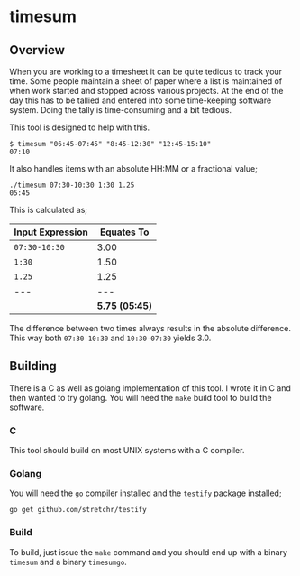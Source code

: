 # timesum

## Overview

When you are working to a timesheet it can be quite tedious to track your time.  Some people maintain a sheet of paper where a list is maintained of when work started and stopped across various projects.  At the end of the day this has to be tallied and entered into some time-keeping software system.  Doing the tally is time-consuming and a bit tedious.

This tool is designed to help with this.

```
$ timesum "06:45-07:45" "8:45-12:30" "12:45-15:10"
07:10
```

It also handles items with an absolute HH:MM or a fractional value;

```
./timesum 07:30-10:30 1:30 1.25
05:45
```

This is calculated as;

|Input Expression|Equates To|
|---|---|
|`07:30-10:30`|3.00|
|`1:30`|1.50|
|`1.25`|1.25|
|---|---|
| |**5.75 (05:45)** |

The difference between two times always results in the absolute difference.  This way both `07:30-10:30` and `10:30-07:30` yields 3.0.

## Building

There is a C as well as golang implementation of this tool.  I wrote it in C and then wanted to try golang.  You will need the `make` build tool to build the software.
 
### C

This tool should build on most UNIX systems with a C compiler.

### Golang

You will need the `go` compiler installed and the `testify` package installed;

```
go get github.com/stretchr/testify
```

### Build

To build, just issue the `make` command and you should end up with a binary `timesum` and a binary `timesumgo`.
